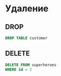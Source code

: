 # Удаление
## DROP
```sql
DROP TABLE customer
```

## DELETE
```sql
DELETE FROM superheroes
WHERE id = 2
```
